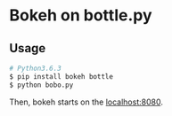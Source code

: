 # Bokeh on bottle.py

## Usage

```bash
# Python3.6.3
$ pip install bokeh bottle
$ python bobo.py
```

Then, bokeh starts on the [localhost:8080](http://localhost:8080/).

